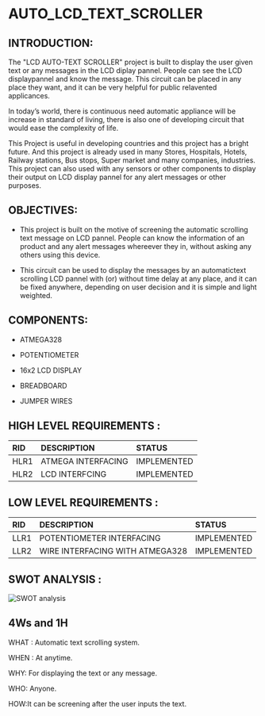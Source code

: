#  AUTO_LCD_TEXT_SCROLLER

## INTRODUCTION:

The "LCD AUTO-TEXT SCROLLER" project is built to display the user given text or any messages in the LCD diplay pannel. People can see the LCD displaypannel and know the message. This circuit can be placed in any place they want, and it can be very helpful for public relavented applicances.

In today’s world, there is continuous need automatic appliance will be increase in standard of living, there is also one of developing circuit that would ease the complexity of life. 

This Project is useful in developing countries and this project has a bright future.
And this project is already used in many Stores, Hospitals, Hotels, Railway stations, Bus stops, Super market and many companies, industries. This project can also used with any sensors or other components to display their output on LCD display pannel for any alert messages or other purposes.

## OBJECTIVES:

* This project is built on the motive of screening the automatic scrolling text message on LCD pannel. People can know the information of an product and any alert messages whereever they in, without asking any others using this device. 

* This circuit can be used to display the messages by an automatictext scrolling LCD pannel with (or) without time delay at any place, and it can be fixed anywhere, depending on user decision and it is simple and light weighted.

## COMPONENTS:

* ATMEGA328

* POTENTIOMETER

* 16x2 LCD DISPLAY

* BREADBOARD

* JUMPER WIRES

## HIGH LEVEL REQUIREMENTS :

|RID|DESCRIPTION|STATUS|
|:--|:----------|:-----|
|HLR1|ATMEGA INTERFACING|IMPLEMENTED|
|HLR2|LCD INTERFCING|IMPLEMENTED|

## LOW LEVEL REQUIREMENTS :

|RID|DESCRIPTION|STATUS|
|:--|:----------|:-----|
|LLR1| POTENTIOMETER INTERFACING | IMPLEMENTED|
|LLR2|WIRE INTERFACING WITH ATMEGA328| IMPLEMENTED|

## SWOT ANALYSIS :

![SWOT analysis](https://user-images.githubusercontent.com/102603354/164971940-ee671040-b9c7-46eb-8d75-4009a81ce500.jpeg)

## 4Ws and 1H

WHAT : Automatic text scrolling system. 
 
WHEN : At anytime.

WHY: For displaying the text or any message.

WHO: Anyone. 

HOW:It can be screening after the user inputs the text.
